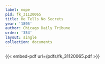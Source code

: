 ```yaml
---
label: nope
pid: fk_31120065
title: He Tells No Secrets
year: '1895'
author: Chicago Daily Tribune
order: '354'
layout: single
collection: documents
---
```



{{< embed-pdf url=/pdfs/fk_31120065.pdf >}}